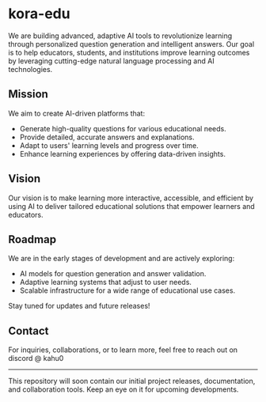 # kora-edu

We are building advanced, adaptive AI tools to revolutionize learning through personalized question generation and intelligent answers. Our goal is to help educators, students, and institutions improve learning outcomes by leveraging cutting-edge natural language processing and AI technologies.

## Mission

We aim to create AI-driven platforms that:
- Generate high-quality questions for various educational needs.
- Provide detailed, accurate answers and explanations.
- Adapt to users' learning levels and progress over time.
- Enhance learning experiences by offering data-driven insights.

## Vision

Our vision is to make learning more interactive, accessible, and efficient by using AI to deliver tailored educational solutions that empower learners and educators.

## Roadmap

We are in the early stages of development and are actively exploring:
- AI models for question generation and answer validation.
- Adaptive learning systems that adjust to user needs.
- Scalable infrastructure for a wide range of educational use cases.

Stay tuned for updates and future releases!

## Contact

For inquiries, collaborations, or to learn more, feel free to reach out on discord @ kahu0

---

This repository will soon contain our initial project releases, documentation, and collaboration tools. Keep an eye on it for upcoming developments.
